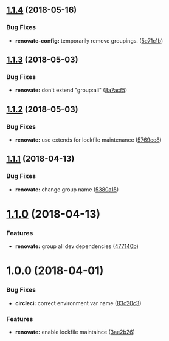 <a name="1.1.4"></a>
## [1.1.4](https://github.com/mi11er-net/renovate-config/compare/v1.1.3...v1.1.4) (2018-05-16)


### Bug Fixes

* **renovate-config:** temporarily remove groupings. ([5e71c1b](https://github.com/mi11er-net/renovate-config/commit/5e71c1b))

<a name="1.1.3"></a>
## [1.1.3](https://github.com/mi11er-net/renovate-config/compare/v1.1.2...v1.1.3) (2018-05-03)


### Bug Fixes

* **renovate:** don't extend "group:all" ([8a7acf5](https://github.com/mi11er-net/renovate-config/commit/8a7acf5))

<a name="1.1.2"></a>
## [1.1.2](https://github.com/mi11er-net/renovate-config/compare/v1.1.1...v1.1.2) (2018-05-03)


### Bug Fixes

* **renovate:** use extends for lockfile maintenance ([5769ce8](https://github.com/mi11er-net/renovate-config/commit/5769ce8))

<a name="1.1.1"></a>
## [1.1.1](https://github.com/mi11er-net/renovate-config/compare/v1.1.0...v1.1.1) (2018-04-13)


### Bug Fixes

* **renovate:** change group name ([5380a15](https://github.com/mi11er-net/renovate-config/commit/5380a15))

<a name="1.1.0"></a>
# [1.1.0](https://github.com/mi11er-net/renovate-config/compare/v1.0.0...v1.1.0) (2018-04-13)


### Features

* **renovate:** group all dev dependencies ([477140b](https://github.com/mi11er-net/renovate-config/commit/477140b))

<a name="1.0.0"></a>
# 1.0.0 (2018-04-01)


### Bug Fixes

* **circleci:** correct environment var name ([83c20c3](https://github.com/mi11er-net/renovate-config/commit/83c20c3))


### Features

* **renovate:** enable lockfile maintaince ([3ae2b26](https://github.com/mi11er-net/renovate-config/commit/3ae2b26))
